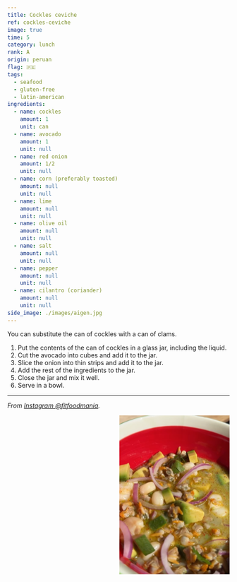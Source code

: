 ```yaml
---
title: Cockles ceviche
ref: cockles-ceviche
image: true
time: 5
category: lunch
rank: A
origin: peruan
flag: 🇵🇪
tags:
  - seafood
  - gluten-free
  - latin-american
ingredients:
  - name: cockles
    amount: 1
    unit: can
  - name: avocado
    amount: 1
    unit: null
  - name: red onion
    amount: 1/2
    unit: null
  - name: corn (preferably toasted)
    amount: null
    unit: null
  - name: lime
    amount: null
    unit: null
  - name: olive oil
    amount: null
    unit: null
  - name: salt
    amount: null
    unit: null
  - name: pepper
    amount: null
    unit: null
  - name: cilantro (coriander)
    amount: null
    unit: null
side_image: ./images/aigen.jpg
---
```


You can substitute the can of cockles with a can of clams.

1. Put the contents of the can of cockles in a glass jar, including the liquid.
2. Cut the avocado into cubes and add it to the jar.
3. Slice the onion into thin strips and add it to the jar.
4. Add the rest of the ingredients to the jar.
5. Close the jar and mix it well.
6. Serve in a bowl.
   
---

_From [Instagram @fitfoodmania](https://www.instagram.com/reel/C-imp_NIPNE/?utm_source=ig_web_copy_link&igsh=MzRlODBiNWFlZA==)._

<img src="images/ceviche.png" style="width:250px; float:right;"/>
